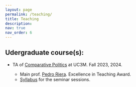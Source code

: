 ```yaml
---
layout: page
permalink: /teaching/
title: Teaching
description:
nav: true
nav_order: 6
---
```


##  Udergraduate course(s): 
* TA of [Comparative Politics](https://aplicaciones.uc3m.es/cpa/generaFicha?est=305&plan=504&asig=16614&idioma=2) at UC3M. Fall 2023, 2024.

  * Main prof. [Pedro Riera](https://pedro-riera.com/). Excellence in Teaching Award. 
  * [Syllabus](/assets/pdf/syllabus_CP_24.pdf) for the seminar sessions.
